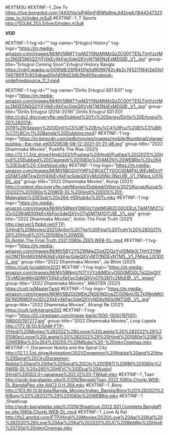 #EXTM3U
#EXTINF:-1 ,Zee Tv
https://live.bongobd.com:1443/hls/sjP46mFt6WIa9npJt42ogA/1644247323/zee_tv_hi/index.m3u8
#EXTINF:-1 ,T Sports
http://103.84.253.5/live/0/index.m3u8


_____________VOD_____________


#EXTINF:-1 tvg-id="" tvg-name="Ertugrul History" tvg-logo="https://m.media-amazon.com/images/M/MV5BMTYwM2Y5NzMtMzQzZC00YTE5LTlmYzctMzc2M2E5NGQ2YjFjXkEyXkFqcGdeQXVyNTM3NzExMDQ@._V1_.jpg" group-title="Ertugrul Coming Soon",Ertugrul History Bangla
https://cdn1.wapka.io/005fd8/26f94131e5d9099742c4b2c745211164/2e01e17467891f7c933dbaa00e1459d23db3fe4f/facebook-undefinedsource_11_1.mp4

#EXTINF:-1 tvg-id="" tvg-name="Dirilis Ertugrul S01 E01" tvg-logo="https://m.media-amazon.com/images/M/MV5BMTYwM2Y5NzMtMzQzZC00YTE5LTlmYzctMzc2M2E5NGQ2YjFjXkEyXkFqcGdeQXVyNTM3NzExMDQ@._V1_.jpg" group-title="Dirilis Ertugrul (2014-2019)",Dirilis Ertugrul S01 E01
http://cds2.discoveryftp.net/Dubbed%20Tv%20Series/Dirilis%20Ertugrul%20%282014-2019%29/Season%201/Dirili%C5%9F%20Ertu%C4%9Frul%20B%C3%B6l%C3%BCm.1%20Bangla%20Dubbing.mp4?
#EXTINF:-1 tvg-logo="https://in.bmscdn.com/iedb/movies/images/mobile/thumbnail/xlarge/pushpa--the-rise-et00129538-08-12-2021-01-21-46.jpg" group-title="2022 Dhammaka Movies", PushPa The Rise (2021)
http://12.1.1.3/d_drive/Hindi/2021/Pushpa%20Hindi/Pushpa%20(2021)%20Hindi%20Dubbed%20(Cleaned)%201080p%20AMZN%20WEBRip%20x264%20ESub%20-CineVood.mkv
#EXTINF:-1 tvg-logo="https://m.media-amazon.com/images/M/MV5BOGVlYWFhZWUtZTY0OC00MjFkLWEyMDctYzQ5MTJiMTkwZmY4XkEyXkFqcGdeQXVyMzQ5Njc3NzU@._V1_FMjpg_UX1000_.jpg" group-title="2022 Dhammaka Movies", Kurup (2021)
http://content.discoveryftp.net/Movies/Dubbed/Others/2021/Kurup/Kurup%202021%201080p%20WEB-DL%20Hindi%20DD5%201-Malayalam%20ESub%20x264-HDHub4u%20Tv.mkv
#EXTINF:-1 tvg-logo="https://m.media-amazon.com/images/M/MV5BNmY0MGIzYzktMGRlZC00ODEzLTlkMTMtZTJiZjc0ZjRhMDI0XkEyXkFqcGdeQXVyOTg0MTM1OTU@._V1_.jpg" group-title="2022 Dhammaka Movies", Antim The Final Truth (2021)
http://server3.ftpbd.net/FTP-3/Hindi%20Movies/2021/Antim%20The%20Final%20Truth%20%282021%29%20Hindi%20%201080p%20WEB-DL/Antim.The.Final.Truth.2021.1080p.ZEE5.WEB-DL.mp4
#EXTINF:-1 tvg-logo="https://m.media-amazon.com/images/M/MV5BY2Y5ZWMwZDgtZDQxYy00Mjk0LThhY2YtMmU1MTRmMjVhMjRiXkEyXkFqcGdeQXVyMTI1NDEyNTM5._V1_FMjpg_UX1000_.jpg" group-title="2022 Dhammaka Movies", Jai Bhim (2021)
https://cutt.ly/Jaibhim2021
#EXTINF:-1 tvg-logo="https://m.media-amazon.com/images/M/MV5BNmU1OTYzYzAtMDcyOS00MDI0LTg2ZmQtYTEyMDdmMmQ0MjY5XkEyXkFqcGdeQXVyOTk3NTc2MzE@._V1_.jpgpg" group-title="2022 Dhammaka Movies", MASTER (2021)
https://cutt.ly/MasterTamil
#EXTINF:-1 tvg-logo="https://m.media-amazon.com/images/M/MV5BZGI2MDk2NGEtNDcwZC00NmU5LTk5NmMtODE1NDRlMDFmODU2XkEyXkFqcGdeQXVyNDAzNDk0MTQ@._V1_.jpg" group-title="2022 Dhammaka Movies", Atrangi Re (2021)
https://cutt.ly/Artangire202
#EXTINF:-1 tvg-logo="https://i2.cinestaan.com/image-bank/1500-1500/197001-198000/197277.jpg" group-title="2022 Dhammaka Movies", Loop Lapeta
http://172.16.50.9/SAM-FTP-1/Hindi%20Movies/%282022%29/Looop%20Lapeta%20%282022%29%201080p/Looop%20Lapeta%20%282022%29%20Hindi%201080p%20NF%20WEBRip%20x264%20DD5.1%20MSubs%20-%20mkvCinemas.mkv
#EXTINF:-1 ,Doraemon Nobita and the Spiral City
http://12.1.1.3/d_drive/Animation/2021/Doraemon%20Nobita%20and%20the%20Spiral%20City/Doraemon-Nobita%20and%20the%20Spiral%20City%20(1997)%20RM%201080p%20WEB-DL%20x265%20HEVC%20[Dual%20Audio][Hindi%20DD2.0+Japanese%202.0]%20-TW4all.mkv
#EXTINF:-1 ,Taan
http://gcdn.banglaplex.site/0:/CDN/Bengali/Taan.2022.1080p.Chorki.WEB-DL.BanglaPlex.site.AAC2.0.H.264.mkv
#EXTINF:-1 ,Bony
http://103.90.13.8/data/Bangla_Movies/Indian_Bangla/Bony%20%282021%29/Bony%20%282021%29%201080p%20WEBRip.mkv
#EXTINF:-1 ,Shaaticup
http://gcdn.banglaplex.site/0:/CDN/Shaaticup.2022.S01.Complete.BanglaPlex.site.1080p.Chorki.WEB-DL.mp4
#EXTINF:-1 ,Love Aj Kal
http://fs2.amrbd.com/FTP/Hindi%20Movies/2020/Love%20Aaj%20Kal%20%282020%29/Love%20Aaj%20Kal%202020%20JC%20WebRip%20Hindi%20720p%20mkvCinemas.mkv
